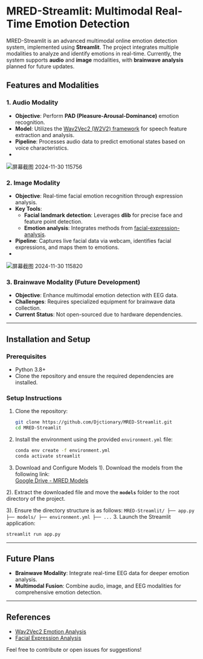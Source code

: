 # MRED-Streamlit: Multimodal Real-Time Emotion Detection

MRED-Streamlit is an advanced multimodal online emotion detection system, implemented using **Streamlit**. The project integrates multiple modalities to analyze and identify emotions in real-time. Currently, the system supports **audio** and **image** modalities, with **brainwave analysis** planned for future updates.

## Features and Modalities

### 1. **Audio Modality**
- **Objective**: Perform **PAD (Pleasure-Arousal-Dominance)** emotion recognition.
- **Model**: Utilizes the [Wav2Vec2 (W2V2) framework](https://github.com/audeering/w2v2-how-to.git) for speech feature extraction and analysis.
- **Pipeline**: Processes audio data to predict emotional states based on voice characteristics.
- 
![屏幕截图 2024-11-30 115756](https://github.com/user-attachments/assets/de9c61a0-8cf4-44b6-99f8-92f55b56ec77)

### 2. **Image Modality**
- **Objective**: Real-time facial emotion recognition through expression analysis.
- **Key Tools**:
  - **Facial landmark detection**: Leverages **dlib** for precise face and feature point detection.
  - **Emotion analysis**: Integrates methods from [facial-expression-analysis](https://github.com/bbonik/facial-expression-analysis.git).
- **Pipeline**: Captures live facial data via webcam, identifies facial expressions, and maps them to emotions.
- 
![屏幕截图 2024-11-30 115820](https://github.com/user-attachments/assets/a639c176-d576-47ef-a4e9-c4a385c86bae)

### 3. **Brainwave Modality** (Future Development)
- **Objective**: Enhance multimodal emotion detection with EEG data.
- **Challenges**: Requires specialized equipment for brainwave data collection.
- **Current Status**: Not open-sourced due to hardware dependencies.

---

## Installation and Setup

### Prerequisites
- Python 3.8+
- Clone the repository and ensure the required dependencies are installed.

### Setup Instructions
1. Clone the repository:
   ```bash
   git clone https://github.com/Djctionary/MRED-Streamlit.git
   cd MRED-Streamlit
   ```
2. Install the environment using the provided `environment.yml` file:
   ```bash
   conda env create -f environment.yml
   conda activate streamlit
   ```
3. Download and Configure Models
  1). Download the models from the following link:  
     [Google Drive - MRED Models](https://drive.google.com/file/d/1iMXDkwCtMvlMREYVAWWOxqK3xiSOVbUr/view?usp=drive_link)
  
  2). Extract the downloaded file and move the **`models`** folder to the root directory of the project.
  
  3). Ensure the directory structure is as follows:
     ```
     MRED-Streamlit/
     ├── app.py
     ├── models/
     ├── environment.yml
     ├── ...
     ```
3. Launch the Streamlit application:
   ```bash
   streamlit run app.py
   ```

---

## Future Plans
- **Brainwave Modality**: Integrate real-time EEG data for deeper emotion analysis.
- **Multimodal Fusion**: Combine audio, image, and EEG modalities for comprehensive emotion detection.

---

## References
- [Wav2Vec2 Emotion Analysis](https://github.com/audeering/w2v2-how-to.git)
- [Facial Expression Analysis](https://github.com/bbonik/facial-expression-analysis.git)

Feel free to contribute or open issues for suggestions!
